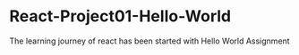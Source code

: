 # React-Project01-Hello-World
The learning journey of react has been started with Hello World Assignment
